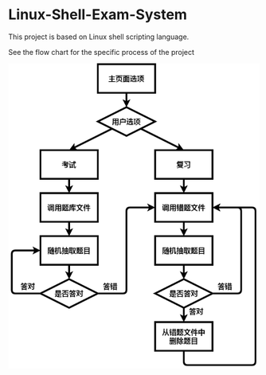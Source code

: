 # Linux-Shell-Exam-System

This project is based on Linux shell scripting language.

See the flow chart for the specific process of the project

<img src='https://github.com/Zhong-master/Linux-Shell-Exam-System/blob/main/flow_chart.png'>
